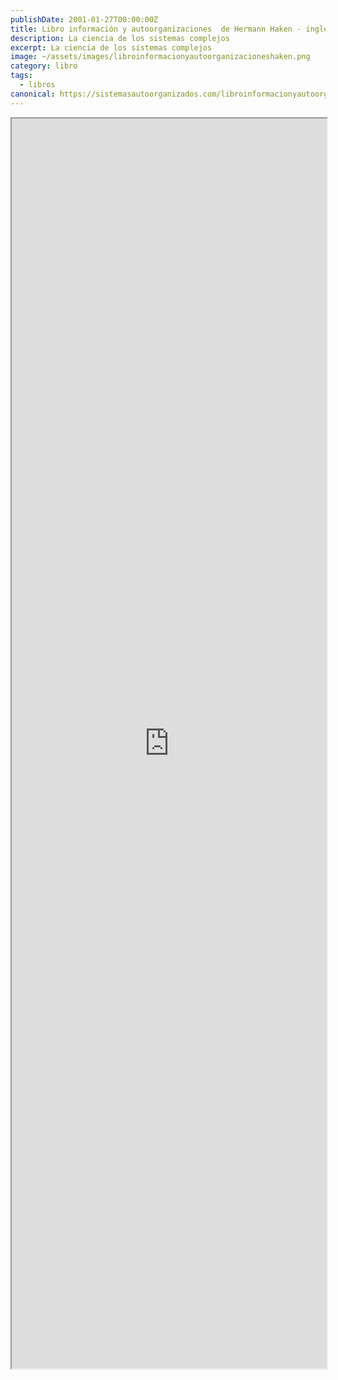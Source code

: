 ```yaml
---
publishDate: 2001-01-27T00:00:00Z
title: Libro información y autoorganizaciones  de Hermann Haken - inglés
description: La ciencia de los sistemas complejos
excerpt: La ciencia de los sistemas complejos
image: ~/assets/images/libroinformacionyautoorganizacioneshaken.png
category: libro
tags:
  - libros
canonical: https://sistemasautoorganizados.com/libroinformacionyautoorganizacioneshaken
---
```


<iframe src="https://drive.google.com/file/d/1r1G38Rod8iN2HXLln70cU_cpf6DX8GxG/preview" width="100%" height="2000px" ></iframe>
